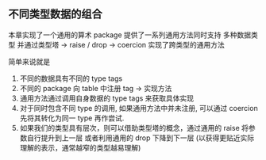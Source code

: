 ## 不同类型数据的组合

本章实现了一个通用的算术 package
提供了一系列通用方法同时支持 多种数据类型
并通过类型塔 -> raise / drop -> coercion 实现了跨类型的通用方法

简单来说就是

1. 不同的数据具有不同的 type tags
2. 不同的 package 向 table 中注册 tag -> 实现方法
3. 通用方法通过调用自身数据的 type tags 来获取具体实现
4. 对于同时包含不同 type 的调用, 如果通用方法中并未注册, 可以通过 coercion 先将其转化为同一 type
再作尝试.
5. 如果我们的类型具有层次，则可以借助类型塔的概念，通过通用的 raise 将参数自行提升到上一层
   或者利用通用的 drop 下降到下一层 (以获得更贴近实际理解的表示，通常越窄的类型越易理解)

